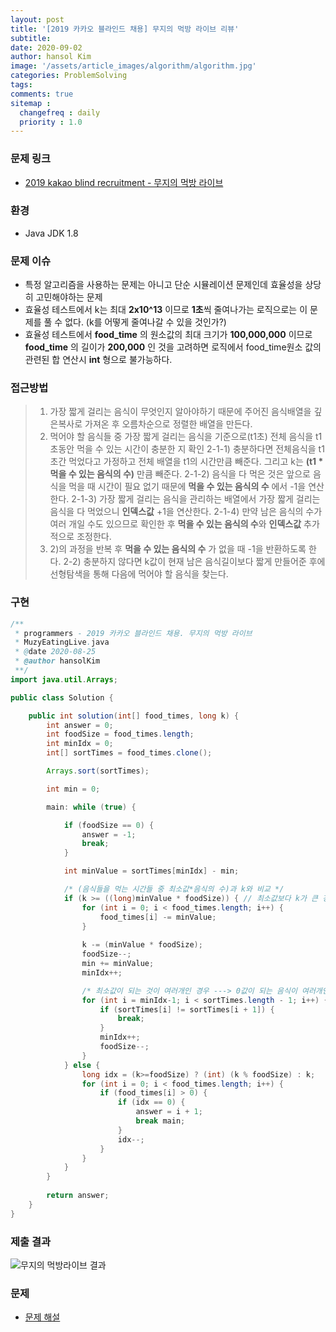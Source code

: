 ```yaml
---
layout: post
title: '[2019 카카오 블라인드 채용] 무지의 먹방 라이브 리뷰'
subtitle: 
date: 2020-09-02
author: hansol Kim
image: '/assets/article_images/algorithm/algorithm.jpg'
categories: ProblemSolving
tags: 
comments: true
sitemap :
  changefreq : daily
  priority : 1.0
---
```


### 문제 링크
* [2019 kakao blind recruitment - 무지의 먹방 라이브](https://programmers.co.kr/learn/courses/30/lessons/42891)


### 환경
* Java JDK 1.8


### 문제 이슈
* 특정 알고리즘을 사용하는 문제는 아니고 단순 시뮬레이션 문제인데 효율성을 상당히 고민해야하는 문제
* 효율성 테스트에서 k는 최대 **2x10^13** 이므로 **1초**씩 줄여나가는 로직으로는 이 문제를 풀 수 없다. (k를 어떻게 줄여나갈 수 있을 것인가?)
* 효율성 테스트에서 **food_time** 의 원소값의 최대 크기가 **100,000,000** 이므로 **food_time** 의 길이가 **200,000** 인 것을 고려하면 로직에서 food_time원소 값의 관련된 합 연산시  **int** 형으로 불가능하다.


### 접근방법
> 1) 가장 짧게 걸리는 음식이 무엇인지 알아야하기 때문에 주어진 음식배열을 깊은복사로 가져온 후 오름차순으로 정렬한 배열을 만든다.
> 2) 먹어야 할 음식들 중 가장 짧게 걸리는 음식을 기준으로(t1초) 전체 음식을 t1초동안 먹을 수 있는 시간이 충분한 지 확인
> 2-1-1) 충분하다면 전체음식을 t1초간 먹었다고 가정하고 전체 배열을 t1의 시간만큼 빼준다. 그리고 k는 **(t1 * 먹을 수 있는 음식의 수)** 만큼 빼준다.
> 2-1-2) 음식을 다 먹은 것은 앞으로 음식을 먹을 때 시간이 필요 없기 때문에 **먹을 수 있는 음식의 수** 에서 -1을 연산한다.
> 2-1-3) 가장 짧게 걸리는 음식을 관리하는 배열에서 가장 짧게 걸리는 음식을 다 먹었으니 **인덱스값** +1을 연산한다.
> 2-1-4) 만약 남은 음식의 수가 여러 개일 수도 있으므로 확인한 후 **먹을 수 있는 음식의 수**와 **인덱스값** 추가적으로 조정한다.
> 3) 2)의 과정을 반복 후 **먹을 수 있는 음식의 수** 가 없을 때 -1을 반환하도록 한다.
> 2-2) 충분하지 않다면 k값이 현재 남은 음식길이보다 짧게 만들어준 후에 선형탐색을 통해 다음에 먹어야 할 음식을 찾는다.


### 구현
~~~java
/**
 * programmers - 2019 카카오 블라인드 채용. 무지의 먹방 라이브
 * MuzyEatingLive.java
 * @date 2020-08-25
 * @author hansolKim
 **/
import java.util.Arrays;

public class Solution {

	public int solution(int[] food_times, long k) {
		int answer = 0;
		int foodSize = food_times.length;
		int minIdx = 0;
		int[] sortTimes = food_times.clone();

		Arrays.sort(sortTimes);

		int min = 0;

		main: while (true) {

			if (foodSize == 0) {
				answer = -1;
				break;
			}

			int minValue = sortTimes[minIdx] - min;

			/* (음식들을 먹는 시간들 중 최소값*음식의 수)과 k와 비교 */
			if (k >= ((long)minValue * foodSize)) { // 최소값보다 k가 큰 경우 ---> 모든 배열의 값을 최소값만큼 빼준다.
				for (int i = 0; i < food_times.length; i++) {
					food_times[i] -= minValue;
				}
				
				k -= (minValue * foodSize);
				foodSize--;
				min += minValue;
				minIdx++;

				/* 최소값이 되는 것이 여러개인 경우 ---> 0값이 되는 음식이 여러개인 경우인지 확인 ---> minIdx, foodSize 조절 */
				for (int i = minIdx-1; i < sortTimes.length - 1; i++) {
					if (sortTimes[i] != sortTimes[i + 1]) {
						break;
					}
					minIdx++;
					foodSize--;
				}
			} else {
				long idx = (k>=foodSize) ? (int) (k % foodSize) : k;
				for (int i = 0; i < food_times.length; i++) {
					if (food_times[i] > 0) {
						if (idx == 0) {
							answer = i + 1;
							break main;
						}
						idx--;
					}
				}
			}
		}
		
		return answer;
	}
}
~~~


### 제출 결과
![무지의 먹방라이브 결과](https://user-images.githubusercontent.com/31653025/92188496-b0afb900-ee97-11ea-8172-6cd11596633b.jpg)


### 문제
* [문제 해설](https://tech.kakao.com/2018/09/21/kakao-blind-recruitment-for2019-round-1/)